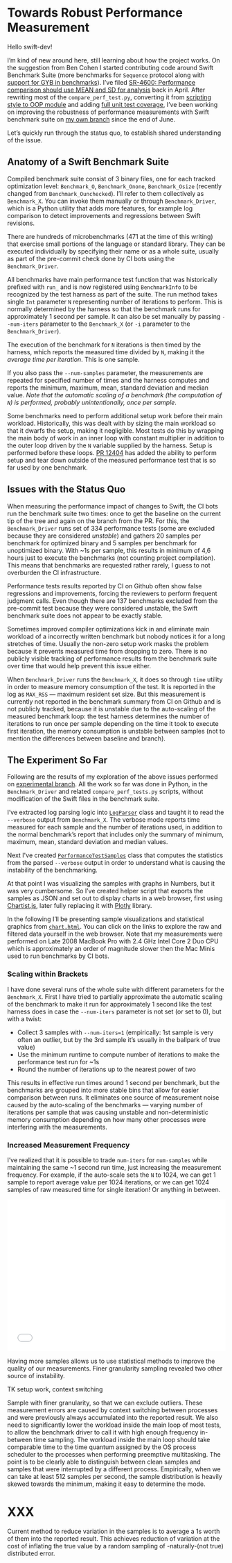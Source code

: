# Towards Robust Performance Measurement

Hello swift-dev!

I’m kind of new around here, still learning about how the project works. On the suggestion from Ben Cohen I started contributing code around Swift Benchmark Suite (more benchmarks for `Sequence` protocol along with [support for GYB in benchmarks][pr-gyb]). I’ve filed [SR-4600: Performance comparison should use MEAN and SD for analysis][sr-4600] back in April. After rewriting most of the `compare_perf_test.py`, converting it from [scripting style to OOP module][pr-8991] and adding [full unit test coverage][pr-10035], I’ve been working on improving the robustness of performance measurements with Swift benchmark suite on [my own branch][vk-branch] since the end of June.

[pr-gyb]: https://github.com/apple/swift/pull/8641
[sr-4600]: https://bugs.swift.org/browse/SR-4600
[pr-8991]: https://github.com/apple/swift/pull/8991 "Fix SR-4601 Report Added and Removed Benchmarks in Performance Comparison"
[pr-10035]: https://github.com/apple/swift/pull/10035 "Added documentation and test coverage."
[vk-branch]: http://bit.ly/pali-VK

Let’s quickly run through the status quo, to establish shared understanding of the issue.

## Anatomy of a Swift Benchmark Suite
Compiled benchmark suite consist of 3 binary files, one for each tracked optimization level: `Benchmark_O`, `Benchmark_Onone`, `Benchmark_Osize` (recently changed from `Benchmark_Ounchecked`). I’ll refer to them collectively as `Benchmark_X`. You can invoke them manually or through `Benchmark_Driver`, which is a Python utility that adds more features, for example log comparison to detect improvements and regressions between Swift revisions.

There are hundreds of microbenchmarks (471 at the time of this writing) that exercise small portions of the language or standard library. They can be executed individually by specifying their name or as a whole suite, usually as part of the pre-commit check done by CI bots using the `Benchmark_Driver`. 

All benchmarks have main performance test function that was historically prefixed with `run_` and is now registered using `BenchmarkInfo` to be recognized by the test harness as part of the suite. The run method takes single `Int` parameter `N` representing number of iterations to perform. This is normally determined by the harness so that the benchmark runs for approximately 1 second per sample. It can also be set manually by passing `--num-iters` parameter to the `Benchmark_X` (or `-i` parameter to the `Benchmark_Driver`).

The execution of the benchmark for `N` iterations is then timed by the harness, which reports the measured time divided by `N`, making it the *average time per iteration*. This is one sample.

If you also pass the `--num-samples` parameter, the measurements are repeated for specified number of times and the harness computes and reports the minimum, maximum, mean, standard deviation and median value. *Note that the automatic scaling of a benchmark (the computation of `N`) is performed, probably unintentionally, once per sample*.

Some benchmarks need to perform additional setup work before their main workload. Historically, this was dealt with by sizing the main workload so that it dwarfs the setup, making it negligible. Most tests do this by wrapping the main body of work in an inner loop with constant multiplier in addition to the outer loop driven by the `N` variable supplied by the harness. Setup is performed before these loops. [PR 12404](https://github.com/apple/swift/pull/12404/commits) has added the ability to perform setup and tear down outside of the measured performance test that is so far used by one benchmark.

## Issues with the Status Quo
When measuring the performance impact of changes to Swift, the CI bots run the benchmark suite two times: once to get the baseline on the current tip of the tree and again on the branch from the PR. For this, the `Benchmark_Driver` runs set of 334 performance tests (some are excluded because they are considered *unstable*) and gathers 20 samples per benchmark for optimized binary and 5 samples per benchmark for unoptimized binary. With ~1s per sample, this results in minimum of 4,6 hours just to execute the benchmarks (not counting project compilation). This means that benchmarks are requested rather rarely, I guess to not overburden the CI infrastructure.

Performance tests results reported by CI on Github often show false regressions and improvements, forcing the reviewers to perform frequent judgment calls. Even though there are 137 benchmarks excluded from the pre-commit test because they were considered unstable, the Swift benchmark suite does not appear to be exactly stable.

Sometimes improved compiler optimizations kick in and eliminate main workload of a incorrectly written benchmark but nobody notices it for a long stretches of time. Usually the non-zero setup work masks the problem because it prevents measured time from dropping to zero. There is no publicly visible tracking of performance results from the benchmark suite over time that would help prevent this issue either.

When `Benchmark_Driver` runs the `Benchmark_X`, it does so through `time` utility in order to measure memory consumption of the test. It is reported in the log as `MAX_RSS` — maximum resident set size. But this measurement is currently not reported in the benchmark summary from CI on Github and is not publicly tracked, because it is unstable due to the auto-scaling of the measured benchmark loop: the test harness determines the number of iterations to run once per sample depending on the time it took to execute first iteration, the memory consumption is unstable between samples (not to mention the differences between baseline and branch).

## The Experiment So Far
Following are the results of my exploration of the above issues performed on [experimental branch][vk-branch]. All the work so far was done in Python, in the `Benchmark_Driver` and related `compare_perf_tests.py` scripts, without modification of the Swift files in the benchmark suite. 

I’ve extracted log parsing logic into [`LogParser`](http://bit.ly/VK-LogParser) class and taught it to read the `--verbose` output from `Benchmark_X`. The verbose mode reports time measured for each sample and the number of iterations used, in addition to the normal benchmark’s report that includes only the summary of minimum, maximum, mean, standard deviation and median values.

Next I've created [`PerformanceTestSamples`](http://bit.ly/VK-LogParser) class that computes the statistics from the parsed `--verbose` output in order to understand what is causing the instability of the benchmarking.

At that point I was visualizing the samples with graphs in Numbers, but it was very cumbersome. So I’ve created helper script that exports the samples as JSON and set out to display charts in a web browser, first using [Chartist.js](https://gionkunz.github.io/chartist-js/), later fully replacing it with [Plotly](https://plot.ly) library.

In the following I’ll be presenting sample visualizations and statistical graphics from [`chart.html`](https://github.com/palimondo/palimondo.github.io/blob/master/chart.html). You can click on the links to explore the raw and filtered data yourself in the web browser. Note that my measurements were performed on Late 2008 MacBook Pro with 2.4 GHz Intel Core 2 Duo CPU which is approximately an order of magnitude slower then the Mac Minis used to run benchmarks by CI bots. 

### Scaling within Brackets
I have done several runs of the whole suite with different parameters for the `Benchmark_X`. First I have tried to partially approximate the automatic scaling of the benchmark to make it run for approximately 1 second like the test harness does in case the `--num-iters` parameter is not set (or set to 0), but with a twist:

* Collect 3 samples with `--num-iters=1` (empirically: 1st sample is very often an outlier, but by the 3rd sample it’s usually in the ballpark of true value)
* Use the minimum runtime to compute number of iterations to make the performance test run for ~1s
* Round the number of iterations up to the nearest power of two

This results in effective run times around 1 second per benchmark, but the benchmarks are grouped into more stable bins that allow for easier comparison between runs. It eliminates one source of measurement noise caused by the auto-scaling of the benchmarks — varying number of iterations per sample that was causing unstable and non-deterministic memory consumption depending on how many other processes were interfering with the measurements.

### Increased Measurement Frequency
I’ve realized that it is possible to trade `num-iters` for `num-samples` while maintaining the same ~1 second run time, just increasing the measurement frequency. For example, if the auto-scale sets the `N` to 1024, we can get 1 sample to report average value per 1024 iterations, or we can get 1024 samples of raw measured time for single iteration! Or anything in between. 

<iframe src="chart.html?f=Dictionary+ten.json" name="Dictionary+ten" frameborder="0" width="100%" height="350">
[Dictionary+ten](chart.html?f=Dictionary+ten.json)</iframe>

Having more samples allows us to use statistical methods to improve the quality of our measurements. Finer granularity sampling revealed two other source of instability.

TK setup work, context switching

Sample with finer granularity, so that we can exclude outliers. These measurement errors are caused by context switching between processes and were previously always accumulated into the reported result. We also need to significantly lower the workload inside the main loop of most tests, to allow the benchmark driver to call it with high enough frequency in-between time sampling. The workload inside the main loop should take comparable time to the time quantum assigned by the OS process scheduler to the processes when performing preemptive multitasking. The point is to be clearly able to distinguish between clean samples and samples that were interrupted by a different process. Empirically, when we can take at least 512 samples per second, the sample distribution is heavily skewed towards the minimum, making it easy to determine the mode.


# XXX
Current method to reduce variation in the samples is to average a 1s worth of them into the reported result. This achieves reduction of variation at the cost of inflating the true value by a random sampling of -naturally-(not true) distributed error.

